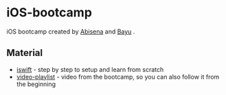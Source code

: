 # iOS-bootcamp

iOS bootcamp created by [Abisena](https://github.com/hidayatabisena) and [Bayu](https://github.com/bayuwy) .


## Material
- [iswift](https://iswift.vercel.app/) - step by step to setup and learn from scratch
- [video-playlist](https://www.youtube.com/watch?v=x61msEQL8gQ&list=PL2t7C7dPjPJPIf4nzS_Jljpb1fU2z775f) - video from the bootcamp, so you can also follow it from the beginning
